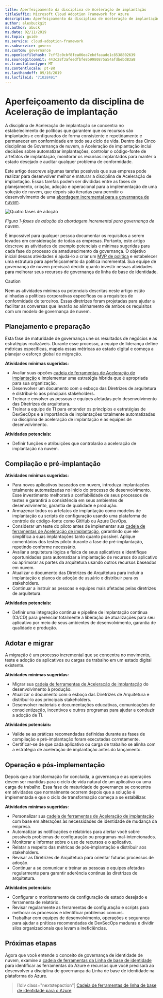 ```yaml
---
title: Aperfeiçoamento da disciplina de Aceleração de implantação
titleSuffix: Microsoft Cloud Adoption Framework for Azure
description: Aperfeiçoamento da disciplina de Aceleração de implantação
author: alexbuckgit
ms.author: abuck
ms.date: 02/11/2019
ms.topic: guide
ms.service: cloud-adoption-framework
ms.subservice: govern
ms.custom: governance
ms.openlocfilehash: 7cff2c0cbf8fea06ea7ebdfaaade1c8538802639
ms.sourcegitcommit: 443c28f3afeedfbfe8b9980875a54afdbebd83a8
ms.translationtype: MT
ms.contentlocale: pt-BR
ms.lasthandoff: 09/16/2019
ms.locfileid: "71028491"
---
```

# <a name="deployment-acceleration-discipline-improvement"></a>Aperfeiçoamento da disciplina de Aceleração de implantação

A disciplina de Aceleração de implantação se concentra no estabelecimento de políticas que garantem que os recursos são implantados e configurados de forma consistente e repetidamente e permanecer em conformidade em todo seu ciclo de vida. Dentro das Cinco disciplinas de Governança de nuvem, a Aceleração de implantação inclui decisões sobre automatizar implantações, controlar o código-fonte de artefatos de implantação, monitorar os recursos implantados para manter o estado desejado e auditar qualquer problema de conformidade.

Este artigo descreve algumas tarefas possíveis que sua empresa pode realizar para desenvolver melhor e maturar a disciplina de Aceleração de implantação. Essas tarefas podem ser divididas entre as fases de planejamento, criação, adoção e operacional para a implementação de uma solução de nuvem, que depois são iteradas para permitir o desenvolvimento de uma [abordagem incremental para a governança de nuvem](../guides/index.md#an-incremental-approach-to-cloud-governance).

![Quatro fases de adoção](../../_images/govern/adoption-phases.png)

*Figura 1-fases de adoção da abordagem incremental para governança de nuvem.*

É impossível para qualquer pessoa documentar os requisitos a serem levados em consideração de todas as empresas. Portanto, este artigo descreve as atividades de exemplo potenciais e mínimas sugeridas para cada fase do processo de amadurecimento da governança. O objetivo inicial dessas atividades é ajudá-lo a criar um [MVP de política](../guides/index.md#an-incremental-approach-to-cloud-governance) e estabelecer uma estrutura para aperfeiçoamento da política incremental. Sua equipe de governança de nuvem precisará decidir quanto investir nessas atividades para melhorar seus recursos de governança de linha de base de identidade.

> [!CAUTION]
> Nem as atividades mínimas ou potenciais descritas neste artigo estão alinhadas a políticas corporativas específicas ou a requisitos de conformidade de terceiros. Essas diretrizes foram projetadas para ajudar a facilitar as conversas que levarão ao alinhamento de ambos os requisitos com um modelo de governança de nuvem.

## <a name="planning-and-readiness"></a>Planejamento e preparação

Esta fase de maturidade de governança une os resultados de negócios e as estratégias realizáveis. Durante esse processo, a equipe de liderança define métricas específicas, mapeia essas métricas ao estado digital e começa a planejar o esforço global de migração.

**Atividades mínimas sugeridas:**

- Avaliar suas opções [cadeia de ferramentas de Aceleração de implantação](./toolchain.md) e implementar uma estratégia híbrida que é apropriada para sua organização.
- Desenvolver um documento com o esboço das Diretrizes de arquitetura e distribuí-lo aos principais stakeholders.
- Treinar e envolver as pessoas e equipes afetadas pelo desenvolvimento das Diretrizes de arquitetura.
- Treinar a equipe de TI para entender os princípios e estratégias de DevSecOps e a importância de implantações totalmente automatizadas na disciplina de aceleração de implantação e as equipes de desenvolvimento.

**Atividades potenciais:**

- Definir funções e atribuições que controlarão a aceleração de implantação na nuvem.

## <a name="build-and-predeployment"></a>Compilação e pré-implantação

**Atividades mínimas sugeridas:**

- Para novos aplicativos baseados em nuvem, introduza implantações totalmente automatizadas no início do processo de desenvolvimento. Esse investimento melhorará a confiabilidade de seus processos de testes e garantirá a consistência em seus ambientes de desenvolvimento, garantia de qualidade e produção.
- Armazenar todos os artefatos de implantação como modelos de implantação ou scripts de configuração usando uma plataforma de controle de código-fonte como GitHub ou Azure DevOps.
- Considerar um teste do piloto antes de implementar sua [cadeia de ferramentas de Aceleração de implantação](./toolchain.md), garantindo que ele simplifica a suas implantações tanto quanto possível. Aplique comentários dos testes piloto durante a fase de pré-implantação, repetindo conforme necessário.
- Avaliar a arquitetura lógica e física de seus aplicativos e identifique oportunidades para automatizar a implantação de recursos do aplicativo ou aprimorar as partes da arquitetura usando outros recursos baseados em nuvem.
- Atualizar o documento das Diretrizes de Arquitetura para incluir a implantação e planos de adoção de usuário e distribuir para os stakeholders.
- Continuar a instruir as pessoas e equipes mais afetadas pelas diretrizes de arquitetura.

**Atividades potenciais:**

- Definir uma integração contínua e pipeline de implantação contínua (CI/CD) para gerenciar totalmente a liberação de atualizações para seu aplicativo por meio de seus ambientes de desenvolvimento, garantia de qualidade e produção.

## <a name="adopt-and-migrate"></a>Adotar e migrar

A migração é um processo incremental que se concentra no movimento, teste e adoção de aplicativos ou cargas de trabalho em um estado digital existente.

**Atividades mínimas sugeridas:**

- Migrar sua [cadeia de ferramentas de Aceleração de implantação](./toolchain.md) do desenvolvimento à produção.
- Atualizar o documento com o esboço das Diretrizes de Arquitetura e distribuí-lo aos principais stakeholders.
- Desenvolver materiais e documentações educativas, comunicações de conscientização, incentivos e outros programas para ajudar a conduzir a adoção de TI.

**Atividades potenciais:**

- Valide se as práticas recomendadas definidas durante as fases de compilação e pré-implantação foram executadas corretamente.
- Certificar-se de que cada aplicativo ou carga de trabalho se alinha com a estratégia de aceleração de implantação antes do lançamento.

## <a name="operate-and-post-implementation"></a>Operação e pós-implementação

Depois que a transformação for concluída, a governança e as operações devem ser mantidas para o ciclo de vida natural de um aplicativo ou uma carga de trabalho. Essa fase de maturidade de governança se concentra em atividades que normalmente ocorrem depois que a solução é implementada e que o ciclo de transformação começa a se estabilizar.

**Atividades mínimas sugeridas:**

- Personalizar sua [cadeia de ferramentas de Aceleração de implantação](./toolchain.md) com base em alterações às necessidades de identidade de mudança da empresa.
- Automatizar as notificações e relatórios para alertar você sobre possíveis problemas de configuração ou programas mal-intencionados.
- Monitorar e informar sobre o uso de recursos e o aplicativo.
- Relatar a respeito das métricas de pós-implantação e distribuir aos stakeholders.
- Revisar as Diretrizes de Arquitetura para orientar futuros processos de adoção.
- Continuar a se comunicar e treinar as pessoas e equipes afetadas regularmente para garantir aderência contínua às diretrizes de arquitetura.

**Atividades potenciais:**

- Configurar o monitoramento de configuração de estado desejado e ferramenta de relatório.
- Revisar regularmente as ferramentas de configuração e scripts para melhorar os processos e identificar problemas comuns.
- Trabalhar com equipes de desenvolvimento, operações e segurança para ajudar a práticas recomendadas de DevSecOps maduras e dividir silos organizacionais que levam a ineficiências.

## <a name="next-steps"></a>Próximas etapas

Agora que você entende o conceito de governança de identidade de nuvem, examine a [cadeia de ferramentas da Linha de base de identidade](./toolchain.md) para identificar as ferramentas do Azure e recursos que você precisará ao desenvolver a disciplina de governança da Linha de base de identidade na plataforma do Azure.

> [!div class="nextstepaction"]
> [Cadeia de ferramentas de linha de base de identidade para o Azure](./toolchain.md)
